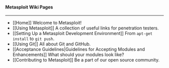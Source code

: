 #### Metasploit Wiki Pages
----
* [[Home]] Welcome to Metasploit!
* [[Using Metasploit]] A collection of useful links for penetration testers.
* [[Setting Up a Metasploit Development Environment]] From `apt-get install` to `git push`.
* [[Using Git]] All about Git and GitHub.
* [[Acceptance Guidelines|Guidelines for Accepting Modules and Enhancements]] What should your modules look like?
* [[Contributing to Metasploit]] Be a part of our open source community.
